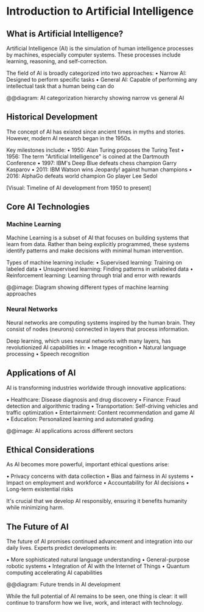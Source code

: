 # Introduction to Artificial Intelligence

## What is Artificial Intelligence?

Artificial Intelligence (AI) is the simulation of human intelligence processes by machines, especially computer systems. These processes include learning, reasoning, and self-correction.

The field of AI is broadly categorized into two approaches:
• Narrow AI: Designed to perform specific tasks
• General AI: Capable of performing any intellectual task that a human being can do

@@diagram: AI categorization hierarchy showing narrow vs general AI

## Historical Development

The concept of AI has existed since ancient times in myths and stories. However, modern AI research began in the 1950s.

Key milestones include:
• 1950: Alan Turing proposes the Turing Test
• 1956: The term "Artificial Intelligence" is coined at the Dartmouth Conference
• 1997: IBM's Deep Blue defeats chess champion Garry Kasparov
• 2011: IBM Watson wins Jeopardy! against human champions
• 2016: AlphaGo defeats world champion Go player Lee Sedol

[Visual: Timeline of AI development from 1950 to present]

## Core AI Technologies

### Machine Learning

Machine Learning is a subset of AI that focuses on building systems that learn from data. Rather than being explicitly programmed, these systems identify patterns and make decisions with minimal human intervention.

Types of machine learning include:
• Supervised learning: Training on labeled data
• Unsupervised learning: Finding patterns in unlabeled data
• Reinforcement learning: Learning through trial and error with rewards

@@image: Diagram showing different types of machine learning approaches

### Neural Networks

Neural networks are computing systems inspired by the human brain. They consist of nodes (neurons) connected in layers that process information.

Deep learning, which uses neural networks with many layers, has revolutionized AI capabilities in:
• Image recognition
• Natural language processing
• Speech recognition

## Applications of AI

AI is transforming industries worldwide through innovative applications:

• Healthcare: Disease diagnosis and drug discovery
• Finance: Fraud detection and algorithmic trading
• Transportation: Self-driving vehicles and traffic optimization
• Entertainment: Content recommendation and game AI
• Education: Personalized learning and automated grading

@@image: AI applications across different sectors

## Ethical Considerations

As AI becomes more powerful, important ethical questions arise:

• Privacy concerns with data collection
• Bias and fairness in AI systems
• Impact on employment and workforce
• Accountability for AI decisions
• Long-term existential risks

It's crucial that we develop AI responsibly, ensuring it benefits humanity while minimizing harm.

## The Future of AI

The future of AI promises continued advancement and integration into our daily lives. Experts predict developments in:

• More sophisticated natural language understanding
• General-purpose robotic systems
• Integration of AI with the Internet of Things
• Quantum computing accelerating AI capabilities

@@diagram: Future trends in AI development

While the full potential of AI remains to be seen, one thing is clear: it will continue to transform how we live, work, and interact with technology. 